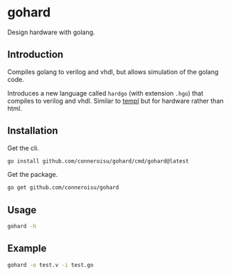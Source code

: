 # gohard

Design hardware with golang.

## Introduction

Compiles golang to verilog and vhdl, but allows simulation of the golang code.

Introduces a new language called `hardgo` (with extension `.hgo`) that compiles to verilog and vhdl.
Similar to [templ](https://templ.guide/) but for hardware rather than html.

## Installation

Get the cli.

```bash
go install github.com/conneroisu/gohard/cmd/gohard@latest
```

Get the package.

```bash
go get github.com/conneroisu/gohard
```

## Usage

```bash
gohard -h
```

## Example

```bash
gohard -o test.v -i test.go
```
